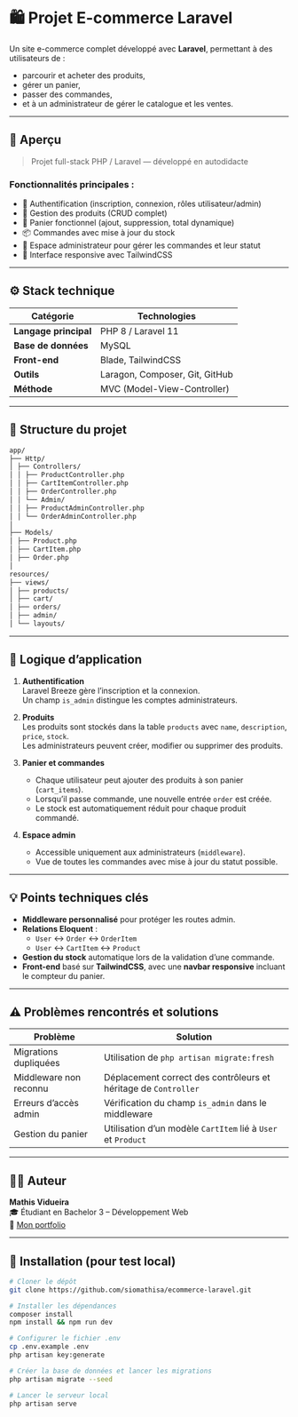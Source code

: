 # 🛍️ Projet E-commerce Laravel

Un site e-commerce complet développé avec **Laravel**, permettant à des utilisateurs de :
- parcourir et acheter des produits,
- gérer un panier,
- passer des commandes,
- et à un administrateur de gérer le catalogue et les ventes.

---

## 🚀 Aperçu

> Projet full-stack PHP / Laravel — développé en autodidacte

### Fonctionnalités principales :
- 🔐 Authentification (inscription, connexion, rôles utilisateur/admin)
- 🧱 Gestion des produits (CRUD complet)
- 🛒 Panier fonctionnel (ajout, suppression, total dynamique)
- 📦 Commandes avec mise à jour du stock
- 🧰 Espace administrateur pour gérer les commandes et leur statut
- 💅 Interface responsive avec TailwindCSS

---

## ⚙️ Stack technique

| Catégorie | Technologies |
|------------|---------------|
| **Langage principal** | PHP 8 / Laravel 11 |
| **Base de données** | MySQL |
| **Front-end** | Blade, TailwindCSS |
| **Outils** | Laragon, Composer, Git, GitHub |
| **Méthode** | MVC (Model-View-Controller) |

---

## 🧩 Structure du projet

```bash
app/
├── Http/
│ ├── Controllers/
│ │ ├── ProductController.php
│ │ ├── CartItemController.php
│ │ ├── OrderController.php
│ │ └── Admin/
│ │ ├── ProductAdminController.php
│ │ └── OrderAdminController.php
│
├── Models/
│ ├── Product.php
│ ├── CartItem.php
│ ├── Order.php
│
resources/
├── views/
│ ├── products/
│ ├── cart/
│ ├── orders/
│ ├── admin/
│ └── layouts/
```

---

## 🔄 Logique d’application

1. **Authentification**  
   Laravel Breeze gère l’inscription et la connexion.  
   Un champ `is_admin` distingue les comptes administrateurs.

2. **Produits**  
   Les produits sont stockés dans la table `products` avec `name`, `description`, `price`, `stock`.  
   Les administrateurs peuvent créer, modifier ou supprimer des produits.

3. **Panier et commandes**  
   - Chaque utilisateur peut ajouter des produits à son panier (`cart_items`).
   - Lorsqu’il passe commande, une nouvelle entrée `order` est créée.
   - Le stock est automatiquement réduit pour chaque produit commandé.

4. **Espace admin**  
   - Accessible uniquement aux administrateurs (`middleware`).
   - Vue de toutes les commandes avec mise à jour du statut possible.

---

## 💡 Points techniques clés

- **Middleware personnalisé** pour protéger les routes admin.  
- **Relations Eloquent** :  
  - `User` ↔ `Order` ↔ `OrderItem`  
  - `User` ↔ `CartItem` ↔ `Product`
- **Gestion du stock** automatique lors de la validation d’une commande.  
- **Front-end** basé sur **TailwindCSS**, avec une **navbar responsive** incluant le compteur du panier.

---

## ⚠️ Problèmes rencontrés et solutions

| Problème | Solution |
|-----------|-----------|
| Migrations dupliquées | Utilisation de `php artisan migrate:fresh` |
| Middleware non reconnu | Déplacement correct des contrôleurs et héritage de `Controller` |
| Erreurs d’accès admin | Vérification du champ `is_admin` dans le middleware |
| Gestion du panier | Utilisation d’un modèle `CartItem` lié à `User` et `Product` |

---

## 🧑‍💻 Auteur

**Mathis Vidueira**  
🎓 Étudiant en Bachelor 3 – Développement Web  
🔗 [Mon portfolio](https://mathisvidueira-portfolio.vercel.app/)

---

## 🧭 Installation (pour test local)

```bash
# Cloner le dépôt
git clone https://github.com/siomathisa/ecommerce-laravel.git

# Installer les dépendances
composer install
npm install && npm run dev

# Configurer le fichier .env
cp .env.example .env
php artisan key:generate

# Créer la base de données et lancer les migrations
php artisan migrate --seed

# Lancer le serveur local
php artisan serve
